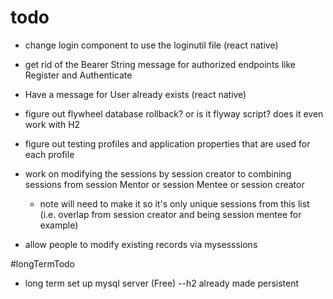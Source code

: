 # todo

* change login component to use the loginutil file (react native)
* get rid of the Bearer String message for authorized endpoints like Register and Authenticate
* Have a message for User already exists (react native)
* figure out flywheel database rollback? or is it flyway script? does it even work with H2
* figure out testing profiles and application properties that are used for each profile
* work on modifying the sessions by session creator to combining sessions from session Mentor or session Mentee or session creator
   * note will need to make it so it's only unique sessions from this list (i.e. overlap from session creator and being session mentee for example)

* allow people to modify existing records via mysesssions


#longTermTodo

* long term set up mysql server (Free) --h2 already made persistent

